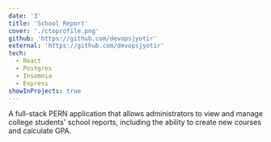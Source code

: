 ```yaml
---
date: '3'
title: 'School Report'
cover: './ctoprofile.png'
github: 'https://github.com/devopsjyotir'
external: 'https://github.com/devopsjyotir'
tech:
  - React
  - Postgres
  - Insomnia
  - Express
showInProjects: true
---
```


A full-stack PERN application that allows administrators to view and manage college students' school reports, including the ability to create new courses and calculate GPA.

